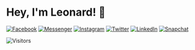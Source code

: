 # Hey, I'm Leonard! 👋

<!--
**sheeeng/sheeeng** is a ✨ _special_ ✨ repository because its `README.md` (this file) appears on your GitHub profile.

Here are some ideas to get you started:

- 🔭 I’m currently working on ...
- 🌱 I’m currently learning ...
- 👯 I’m looking to collaborate on ...
- 🤔 I’m looking for help with ...
- 💬 Ask me about ...
- 📫 How to reach me: ...
- 😄 Pronouns: ...
- ⚡ Fun fact: ...
-->

[![Facebook](https://img.shields.io/badge/Facebook-1877F2?style=for-the-badge&logo=facebook&logoColor=white)](https://www.facebook.com/sheeeng) [![Messenger](https://img.shields.io/badge/Messenger-00B2FF?style=for-the-badge&logo=messenger&logoColor=white)](http://m.me/sheeeng) [![Instagram](https://img.shields.io/badge/Instagram-E4405F?style=for-the-badge&logo=instagram&logoColor=white)](https://www.instagram.com/leeonarding/) [![Twitter](https://img.shields.io/badge/Twitter-1DA1F2?style=for-the-badge&logo=twitter&logoColor=white)](https://twitter.com/sheeeng) [![LinkedIn](https://img.shields.io/badge/LinkedIn-0077B5?style=for-the-badge&logo=linkedin&logoColor=white)](https://www.linkedin.com/in/sheeeng/) [![Snapchat](https://img.shields.io/badge/Snapchat-%23FFFC00.svg?style=for-the-badge&logo=Snapchat&logoColor=white)](https://www.snapchat.com/add/lenutlee) <!-- [![Skype](https://img.shields.io/badge/Skype-00AFF0?style=for-the-badge&logo=skype&logoColor=white)](skype:sheeeng?chat) [![Dribble](https://img.shields.io/badge/Dribbble-EA4C89?style=for-the-badge&logo=dribbble&logoColor=white)]()-->

![Visitors](https://visitor-badge-reloaded.herokuapp.com/badge?page_id=github.sheeeng.visitor-badge-reloaded&color=55acb7&style=for-the-badge&logo=Github)
